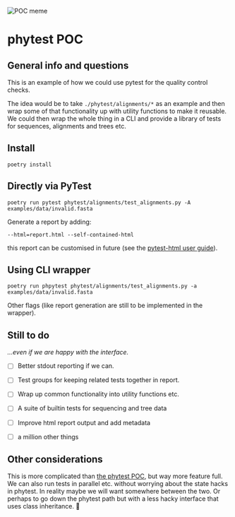 ![POC meme](https://memegenerator.net/img/instances/67223136.jpg)

# phytest POC

## General info and questions

This is an example of how we could use pytest for the quality control checks.

The idea would be to take `./phytest/alignments/*` as an example and then wrap some of that functionality up with utility functions to make it reusable. We could then wrap the whole thing in a CLI and provide a library of tests for sequences, alignments and trees etc.

## Install

```
poetry install
```

## Directly via PyTest

```
poetry run pytest phytest/alignments/test_alignments.py -A examples/data/invalid.fasta
```

Generate a report by adding:

```
--html=report.html --self-contained-html
```

this report can be customised in future (see the [pytest-html user guide](https://pytest-html.readthedocs.io/en/latest/user_guide.html)).

## Using CLI wrapper

```
poetry run phpytest phytest/alignments/test_alignments.py -a examples/data/invalid.fasta
```

Other flags (like report generation are still to be implemented in the wrapper).

## Still to do

_...even if we are happy with the interface._

- [ ] Better stdout reporting if we can.
- [ ] Test groups for keeping related tests together in report.
- [ ] Wrap up common functionality into utility functions etc.
- [ ] A suite of builtin tests for sequencing and tree data
- [ ] Improve html report output and add metadata
- [ ] a million other things


## Other considerations

This is more complicated than [the phytest POC](https://gitlab.unimelb.edu.au/mdap/phytest), but way more feature full. We can also run tests in parallel etc. without worrying about the state hacks in phytest. In reality maybe we will want somewhere between the two. Or perhaps to go down the phytest path but with a less hacky interface that uses class inheritance. 🤷
